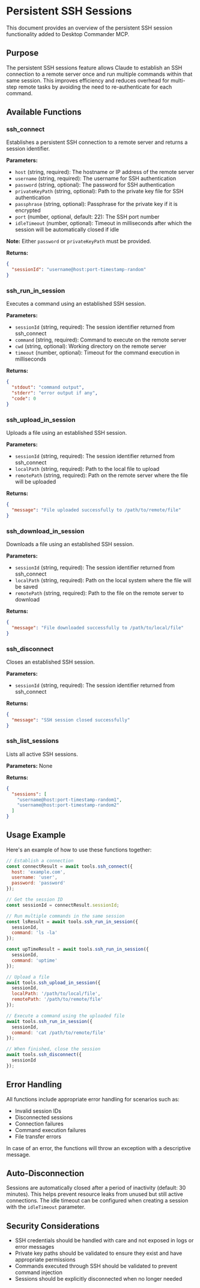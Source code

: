 # Persistent SSH Sessions

This document provides an overview of the persistent SSH session functionality added to Desktop Commander MCP.

## Purpose

The persistent SSH sessions feature allows Claude to establish an SSH connection to a remote server once and run multiple commands within that same session. This improves efficiency and reduces overhead for multi-step remote tasks by avoiding the need to re-authenticate for each command.

## Available Functions

### ssh_connect

Establishes a persistent SSH connection to a remote server and returns a session identifier.

**Parameters:**
- `host` (string, required): The hostname or IP address of the remote server
- `username` (string, required): The username for SSH authentication
- `password` (string, optional): The password for SSH authentication
- `privateKeyPath` (string, optional): Path to the private key file for SSH authentication
- `passphrase` (string, optional): Passphrase for the private key if it is encrypted
- `port` (number, optional, default: 22): The SSH port number
- `idleTimeout` (number, optional): Timeout in milliseconds after which the session will be automatically closed if idle

**Note:** Either `password` or `privateKeyPath` must be provided.

**Returns:**
```json
{
  "sessionId": "username@host:port-timestamp-random"
}
```

### ssh_run_in_session

Executes a command using an established SSH session.

**Parameters:**
- `sessionId` (string, required): The session identifier returned from ssh_connect
- `command` (string, required): Command to execute on the remote server
- `cwd` (string, optional): Working directory on the remote server
- `timeout` (number, optional): Timeout for the command execution in milliseconds

**Returns:**
```json
{
  "stdout": "command output",
  "stderr": "error output if any",
  "code": 0
}
```

### ssh_upload_in_session

Uploads a file using an established SSH session.

**Parameters:**
- `sessionId` (string, required): The session identifier returned from ssh_connect
- `localPath` (string, required): Path to the local file to upload
- `remotePath` (string, required): Path on the remote server where the file will be uploaded

**Returns:**
```json
{
  "message": "File uploaded successfully to /path/to/remote/file"
}
```

### ssh_download_in_session

Downloads a file using an established SSH session.

**Parameters:**
- `sessionId` (string, required): The session identifier returned from ssh_connect
- `localPath` (string, required): Path on the local system where the file will be saved
- `remotePath` (string, required): Path to the file on the remote server to download

**Returns:**
```json
{
  "message": "File downloaded successfully to /path/to/local/file"
}
```

### ssh_disconnect

Closes an established SSH session.

**Parameters:**
- `sessionId` (string, required): The session identifier returned from ssh_connect

**Returns:**
```json
{
  "message": "SSH session closed successfully"
}
```

### ssh_list_sessions

Lists all active SSH sessions.

**Parameters:** None

**Returns:**
```json
{
  "sessions": [
    "username@host:port-timestamp-random1",
    "username@host:port-timestamp-random2"
  ]
}
```

## Usage Example

Here's an example of how to use these functions together:

```javascript
// Establish a connection
const connectResult = await tools.ssh_connect({
  host: 'example.com',
  username: 'user',
  password: 'password'
});

// Get the session ID
const sessionId = connectResult.sessionId;

// Run multiple commands in the same session
const lsResult = await tools.ssh_run_in_session({
  sessionId,
  command: 'ls -la'
});

const upTimeResult = await tools.ssh_run_in_session({
  sessionId,
  command: 'uptime'
});

// Upload a file
await tools.ssh_upload_in_session({
  sessionId,
  localPath: '/path/to/local/file',
  remotePath: '/path/to/remote/file'
});

// Execute a command using the uploaded file
await tools.ssh_run_in_session({
  sessionId,
  command: 'cat /path/to/remote/file'
});

// When finished, close the session
await tools.ssh_disconnect({
  sessionId
});
```

## Error Handling

All functions include appropriate error handling for scenarios such as:
- Invalid session IDs
- Disconnected sessions
- Connection failures
- Command execution failures
- File transfer errors

In case of an error, the functions will throw an exception with a descriptive message.

## Auto-Disconnection

Sessions are automatically closed after a period of inactivity (default: 30 minutes). This helps prevent resource leaks from unused but still active connections. The idle timeout can be configured when creating a session with the `idleTimeout` parameter.

## Security Considerations

- SSH credentials should be handled with care and not exposed in logs or error messages
- Private key paths should be validated to ensure they exist and have appropriate permissions
- Commands executed through SSH should be validated to prevent command injection
- Sessions should be explicitly disconnected when no longer needed
